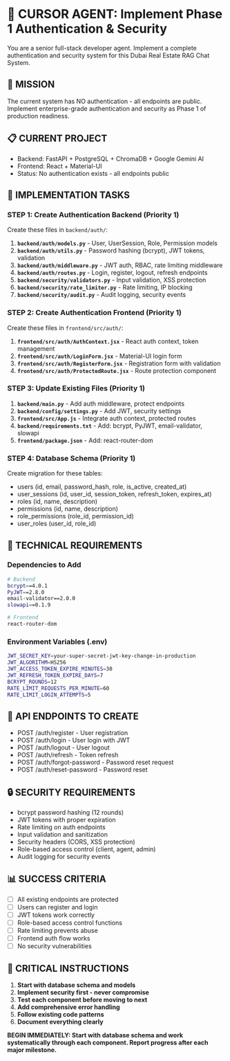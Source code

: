 # 🔐 CURSOR AGENT: Implement Phase 1 Authentication & Security

You are a senior full-stack developer agent. Implement a complete authentication and security system for this Dubai Real Estate RAG Chat System.

## 🎯 MISSION
The current system has NO authentication - all endpoints are public. Implement enterprise-grade authentication and security as Phase 1 of production readiness.

## 📋 CURRENT PROJECT
- Backend: FastAPI + PostgreSQL + ChromaDB + Google Gemini AI
- Frontend: React + Material-UI
- Status: No authentication exists - all endpoints public

## 🚀 IMPLEMENTATION TASKS

### STEP 1: Create Authentication Backend (Priority 1)
Create these files in `backend/auth/`:

1. **`backend/auth/models.py`** - User, UserSession, Role, Permission models
2. **`backend/auth/utils.py`** - Password hashing (bcrypt), JWT tokens, validation
3. **`backend/auth/middleware.py`** - JWT auth, RBAC, rate limiting middleware
4. **`backend/auth/routes.py`** - Login, register, logout, refresh endpoints
5. **`backend/security/validators.py`** - Input validation, XSS protection
6. **`backend/security/rate_limiter.py`** - Rate limiting, IP blocking
7. **`backend/security/audit.py`** - Audit logging, security events

### STEP 2: Create Authentication Frontend (Priority 1)
Create these files in `frontend/src/auth/`:

1. **`frontend/src/auth/AuthContext.jsx`** - React auth context, token management
2. **`frontend/src/auth/LoginForm.jsx`** - Material-UI login form
3. **`frontend/src/auth/RegisterForm.jsx`** - Registration form with validation
4. **`frontend/src/auth/ProtectedRoute.jsx`** - Route protection component

### STEP 3: Update Existing Files (Priority 1)
1. **`backend/main.py`** - Add auth middleware, protect endpoints
2. **`backend/config/settings.py`** - Add JWT, security settings
3. **`frontend/src/App.js`** - Integrate auth context, protected routes
4. **`backend/requirements.txt`** - Add: bcrypt, PyJWT, email-validator, slowapi
5. **`frontend/package.json`** - Add: react-router-dom

### STEP 4: Database Schema (Priority 1)
Create migration for these tables:
- users (id, email, password_hash, role, is_active, created_at)
- user_sessions (id, user_id, session_token, refresh_token, expires_at)
- roles (id, name, description)
- permissions (id, name, description)
- role_permissions (role_id, permission_id)
- user_roles (user_id, role_id)

## 🔧 TECHNICAL REQUIREMENTS

### Dependencies to Add
```bash
# Backend
bcrypt==4.0.1
PyJWT==2.8.0
email-validator==2.0.0
slowapi==0.1.9

# Frontend
react-router-dom
```

### Environment Variables (.env)
```bash
JWT_SECRET_KEY=your-super-secret-jwt-key-change-in-production
JWT_ALGORITHM=HS256
JWT_ACCESS_TOKEN_EXPIRE_MINUTES=30
JWT_REFRESH_TOKEN_EXPIRE_DAYS=7
BCRYPT_ROUNDS=12
RATE_LIMIT_REQUESTS_PER_MINUTE=60
RATE_LIMIT_LOGIN_ATTEMPTS=5
```

## 🎯 API ENDPOINTS TO CREATE
- POST /auth/register - User registration
- POST /auth/login - User login with JWT
- POST /auth/logout - User logout
- POST /auth/refresh - Token refresh
- POST /auth/forgot-password - Password reset request
- POST /auth/reset-password - Password reset

## 🔒 SECURITY REQUIREMENTS
- bcrypt password hashing (12 rounds)
- JWT tokens with proper expiration
- Rate limiting on auth endpoints
- Input validation and sanitization
- Security headers (CORS, XSS protection)
- Role-based access control (client, agent, admin)
- Audit logging for security events

## 📊 SUCCESS CRITERIA
- [ ] All existing endpoints are protected
- [ ] Users can register and login
- [ ] JWT tokens work correctly
- [ ] Role-based access control functions
- [ ] Rate limiting prevents abuse
- [ ] Frontend auth flow works
- [ ] No security vulnerabilities

## 🚨 CRITICAL INSTRUCTIONS
1. **Start with database schema and models**
2. **Implement security first - never compromise**
3. **Test each component before moving to next**
4. **Add comprehensive error handling**
5. **Follow existing code patterns**
6. **Document everything clearly**

**BEGIN IMMEDIATELY: Start with database schema and work systematically through each component. Report progress after each major milestone.**

